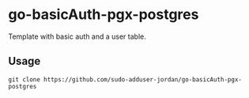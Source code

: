 # go-basicAuth-pgx-postgres

Template with basic auth and a user table.

## Usage

```
git clone https://github.com/sudo-adduser-jordan/go-basicAuth-pgx-postgres
```

